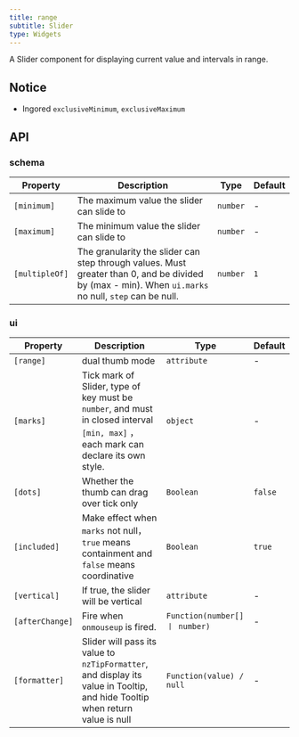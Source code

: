 ```yaml
---
title: range
subtitle: Slider
type: Widgets
---
```


A Slider component for displaying current value and intervals in range.

## Notice

- Ingored `exclusiveMinimum`, `exclusiveMaximum`

## API

### schema

Property | Description | Type | Default
-------- | ----------- | ---- | -------
`[minimum]` | The maximum value the slider can slide to	| `number` | -
`[maximum]` | The minimum value the slider can slide to | `number` | -
`[multipleOf]` | The granularity the slider can step through values. Must greater than 0, and be divided by (max - min). When `ui.marks` no null, `step` can be null. | `number` | `1`

### ui

Property | Description | Type | Default
-------- | ----------- | ---- | -------
`[range]` | dual thumb mode | `attribute` | -
`[marks]` | Tick mark of Slider, type of key must be `number`, and must in closed interval `[min, max]` ，each mark can declare its own style. | `object` | -
`[dots]` | Whether the thumb can drag over tick only | `Boolean` | `false`
`[included]` | Make effect when `marks` not null，`true` means containment and `false` means coordinative | `Boolean` | `true`
`[vertical]` | If true, the slider will be vertical | `attribute` | -
`[afterChange]` | Fire when `onmouseup` is fired. | `Function(number[] 丨 number)` | -
`[formatter]` | Slider will pass its value to `nzTipFormatter`, and display its value in Tooltip, and hide Tooltip when return value is null | `Function(value) / null` | -

